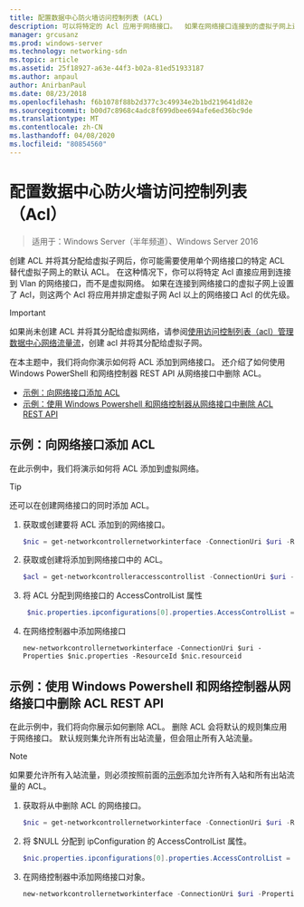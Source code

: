 ```yaml
---
title: 配置数据中心防火墙访问控制列表 (ACL)
description: 可以将特定的 Acl 应用于网络接口。  如果在网络接口连接到的虚拟子网上还设置了 Acl，则这两个 Acl 将应用，但网络接口 Acl 优先于虚拟子网 Acl 之上。
manager: grcusanz
ms.prod: windows-server
ms.technology: networking-sdn
ms.topic: article
ms.assetid: 25f18927-a63e-44f3-b02a-81ed51933187
ms.author: anpaul
author: AnirbanPaul
ms.date: 08/23/2018
ms.openlocfilehash: f6b1078f88b2d377c3c49934e2b1bd219641d82e
ms.sourcegitcommit: b00d7c8968c4adc8f699dbee694afe6ed36bc9de
ms.translationtype: MT
ms.contentlocale: zh-CN
ms.lasthandoff: 04/08/2020
ms.locfileid: "80854560"
---
```

# <a name="configure-datacenter-firewall-access-control-lists-acls"></a>配置数据中心防火墙访问控制列表（Acl）

>适用于：Windows Server（半年频道）、Windows Server 2016

创建 ACL 并将其分配给虚拟子网后，你可能需要使用单个网络接口的特定 ACL 替代虚拟子网上的默认 ACL。  在这种情况下，你可以将特定 Acl 直接应用到连接到 Vlan 的网络接口，而不是虚拟网络。 如果在连接到网络接口的虚拟子网上设置了 Acl，则这两个 Acl 将应用并排定虚拟子网 Acl 以上的网络接口 Acl 的优先级。

>[!IMPORTANT]
>如果尚未创建 ACL 并将其分配给虚拟网络，请参阅[使用访问控制列表（acl）管理数据中心网络流量流](Use-Access-Control-Lists--ACLs--to-Manage-Datacenter-Network-Traffic-Flow.md)，创建 acl 并将其分配给虚拟子网。  

在本主题中，我们将向你演示如何将 ACL 添加到网络接口。 还介绍了如何使用 Windows PowerShell 和网络控制器 REST API 从网络接口中删除 ACL。

- [示例：向网络接口添加 ACL](#example-add-an-acl-to-a-network-interface)
- [示例：使用 Windows Powershell 和网络控制器从网络接口中删除 ACL REST API](#example-remove-an-acl-from-a-network-interface-by-using-windows-powershell-and-the-network-controller-rest-api)


## <a name="example-add-an-acl-to-a-network-interface"></a>示例：向网络接口添加 ACL
在此示例中，我们将演示如何将 ACL 添加到虚拟网络。 

>[!TIP]
>还可以在创建网络接口的同时添加 ACL。

1. 获取或创建要将 ACL 添加到的网络接口。
 
   ```PowerShell
   $nic = get-networkcontrollernetworkinterface -ConnectionUri $uri -ResourceId "MyVM_Ethernet1"
   ```
 
2. 获取或创建将添加到网络接口中的 ACL。
 
   ```PowerShell
   $acl = get-networkcontrolleraccesscontrollist -ConnectionUri $uri -resourceid "AllowAllACL"
   ```
 
3. 将 ACL 分配到网络接口的 AccessControlList 属性
 
   ```PowerShell
    $nic.properties.ipconfigurations[0].properties.AccessControlList = $acl
   ```
 
4. 在网络控制器中添加网络接口
 
   ```
   new-networkcontrollernetworkinterface -ConnectionUri $uri -Properties $nic.properties -ResourceId $nic.resourceid
   ```
 
## <a name="example-remove-an-acl-from-a-network-interface-by-using-windows-powershell-and-the-network-controller-rest-api"></a>示例：使用 Windows Powershell 和网络控制器从网络接口中删除 ACL REST API
在此示例中，我们将向你展示如何删除 ACL。 删除 ACL 会将默认的规则集应用于网络接口。 默认规则集允许所有出站流量，但会阻止所有入站流量。

>[!NOTE]
>如果要允许所有入站流量，则必须按照前面的[示例](#example-add-an-acl-to-a-network-interface)添加允许所有入站和所有出站流量的 ACL。


1. 获取将从中删除 ACL 的网络接口。<br>
   ```PowerShell
   $nic = get-networkcontrollernetworkinterface -ConnectionUri $uri -ResourceId "MyVM_Ethernet1"
   ```
 
2. 将 $NULL 分配到 ipConfiguration 的 AccessControlList 属性。<br>
   ```PowerShell
   $nic.properties.ipconfigurations[0].properties.AccessControlList = $null
   ```
 
3. 在网络控制器中添加网络接口对象。<br>
   ```PowerShell
   new-networkcontrollernetworkinterface -ConnectionUri $uri -Properties $nic.properties -ResourceId $nic.resourceid
   ```
